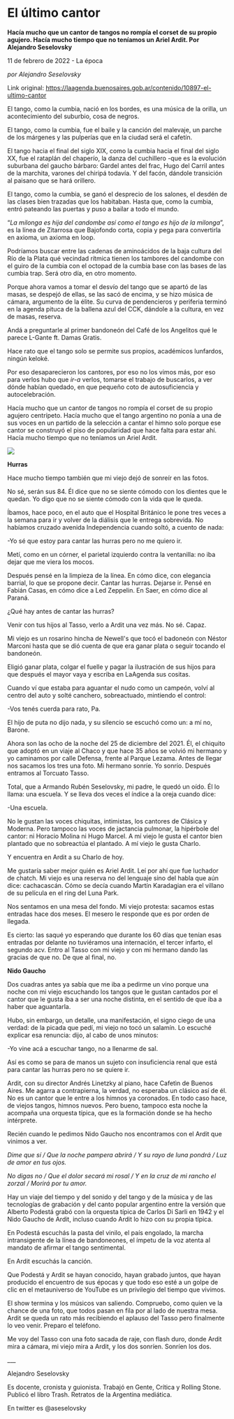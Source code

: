 # El último cantor

**Hacía mucho que un cantor de tangos no rompía el corset de su propio agujero. Hacía mucho tiempo que no teníamos un Ariel Ardit. Por Alejandro Seselovsky**

11 de febrero de 2022 - La época

_por Alejandro Seselovsky_

Link original: https://laagenda.buenosaires.gob.ar/contenido/10897-el-ultimo-cantor



El tango, como la cumbia, nació en los bordes, es una música de la orilla, un acontecimiento del suburbio, cosa de negros.




El tango, como la cumbia, fue el baile y la canción del malevaje, un parche de los márgenes y las pulperías que en la ciudad será el cafetín.




El tango hacia el final del siglo XIX, como la cumbia hacia el final del siglo XX, fue el rataplán del chaperío, la danza del cuchillero -que es la evolución suburbana del gaucho bárbaro: Gardel antes del frac, Hugo del Carril antes de la marchita, varones del chiripá todavía. Y del facón, dándole transición al paisano que se hará orillero.




El tango, como la cumbia, se ganó el desprecio de los salones, el desdén de las clases bien trazadas que los habitaban. Hasta que, como la cumbia, entró pateando las puertas y puso a bailar a todo el mundo.




“*La milonga es hija del candombe así como el tango es hijo de la milonga*”, es la línea de Zitarrosa que Bajofondo corta, copia y pega para convertirla en axioma, un axioma en loop.




Podríamos buscar entre las cadenas de aminoácidos de la baja cultura del Río de la Plata qué vecindad rítmica tienen los tambores del candombe con el guiro de la cumbia con el octopad de la cumbia base con las bases de las cumbia trap. Será otro día, en otro momento.




Porque ahora vamos a tomar el desvío del tango que se apartó de las masas, se despejó de ellas, se las sacó de encima, y se hizo música de cámara, argumento de la élite. Su curva de pendencieros y periferia terminó en la agenda pituca de la ballena azul del CCK, dándole a la cultura, en vez de masas, reserva.




Andá a preguntarle al primer bandoneón del Café de los Angelitos qué le parece L-Gante ft. Damas Gratis.




Hace rato que el tango solo se permite sus propios, académicos lunfardos, ningún keloké.




Por eso desaparecieron los cantores, por eso no los vimos más, por eso para verlos hubo que *ir-a* verlos, tomarse el trabajo de buscarlos, a ver dónde habían quedado, en que pequeño coto de autosuficiencia y autocelebración.




Hacía mucho que un cantor de tangos no rompía el corset de su propio agujero centrípeto. Hacía mucho que el tango argentino no ponía a una de sus voces en un partido de la selección a cantar el himno solo porque ese cantor se construyó el piso de popularidad que hace falta para estar ahí. Hacía mucho tiempo que no teníamos un Ariel Ardit.




![](https://cdn.feater.me/files/images/146195/7c71fd45-0a74-44f5-b82d-44c4315e53ec.jpg)




**Hurras**




Hace mucho tiempo también que mi viejo dejó de sonreír en las fotos.




No sé, serán sus 84. Él dice que no se siente cómodo con los dientes que le quedan. Yo digo que no se siente cómodo con la vida que le queda.




Íbamos, hace poco, en el auto que el Hospital Británico le pone tres veces a la semana para ir y volver de la diálisis que le entrega sobrevida. No habíamos cruzado avenida Independencia cuando soltó, a cuento de nada:




-Yo sé que estoy para cantar las hurras pero no me quiero ir.




Metí, como en un córner, el parietal izquierdo contra la ventanilla: no iba dejar que me viera los mocos.




Después pensé en la limpieza de la línea. En cómo dice, con elegancia barrial, lo que se propone decir. Cantar las hurras. Dejarse ir. Pensé en Fabián Casas, en cómo dice a Led Zeppelin. En Saer, en cómo dice al Paraná.




¿Qué hay antes de cantar las hurras?




Venir con tus hijos al Tasso, verlo a Ardit una vez más. No sé. Capaz.




Mi viejo es un rosarino hincha de Newell's que tocó el badoneón con Néstor Marconi hasta que se dió cuenta de que era ganar plata o seguir tocando el bandoneón.




Eligió ganar plata, colgar el fuelle y pagar la ilustración de sus hijos para que después el mayor vaya y escriba en LaAgenda sus cositas.




Cuando ví que estaba para aguantar el nudo como un campeón, volví al centro del auto y solté canchero, sobreactuado, mintiendo el control:




-Vos tenés cuerda para rato, Pa.




El hijo de puta no dijo nada, y su silencio se escuchó como un: a mí no, Barone.




Ahora son las ocho de la noche del 25 de diciembre del 2021. Él, el chiquito que adoptó en un viaje al Chaco y que hace 35 años se volvió mi hermano y yo caminamos por calle Defensa, frente al Parque Lezama. Antes de llegar nos sacamos los tres una foto. Mi hermano sonríe. Yo sonrío. Después entramos al Torcuato Tasso.




Total, que a Armando Rubén Seselovsky, mi padre, le quedó un oído. Él lo llama: una escuela. Y se lleva dos veces el índice a la oreja cuando dice:




-Una escuela.




No le gustan las voces chiquitas, intimistas, los cantores de Clásica y Moderna. Pero tampoco las voces de jactancia pulmonar, la hipérbole del cantor: ni Horacio Molina ni Hugo Marcel. A mí viejo le gusta el cantor bien plantado que no sobreactúa el plantado. A mí viejo le gusta Charlo.




Y encuentra en Ardit a su Charlo de hoy.




Me gustaría saber mejor quién es Ariel Ardit. Leí por ahí que fue luchador de chatch. Mi viejo es una reserva no del lenguaje sino del habla que aún dice: cachacascán. Cómo se decía cuando Martín Karadagian era el villano de su película en el ring del Luna Park.




Nos sentamos en una mesa del fondo. Mi viejo protesta: sacamos estas entradas hace dos meses. El mesero le responde que es por orden de llegada.




Es cierto: las saqué yo esperando que durante los 60 días que tenían esas entradas por delante no tuviéramos una internación, el tercer infarto, el segundo acv. Entro al Tasso con mi viejo y con mi hermano dando las gracias de que no. De que al final, no.




**Nido Gaucho**




Dos cuadras antes ya sabía que me iba a pedirme un vino porque una noche con mi viejo escuchando los tangos que le gustan cantados por el cantor que le gusta iba a ser una noche distinta, en el sentido de que iba a haber que aguantarla.




Hubo, sin embargo, un detalle, una manifestación, el signo ciego de una verdad: de la picada que pedí, mi viejo no tocó un salamín. Lo escuché explicar esa renuncia: dijo, al cabo de unos minutos:




-Yo vine acá a escuchar tango, no a llenarme de sal.




Así es como se para de manos un sujeto con insuficiencia renal que está para cantar las hurras pero no se quiere ir.




Ardit, con su director Andrés Linetzky al piano, hace Cafetìn de Buenos Aires. Me agarra a contrapierna, la verdad, no esperaba un clásico así de él. No es un cantor que le entre a los himnos ya coronados. En todo caso hace, de viejos tangos, himnos nuevos. Pero bueno, tampoco esta noche la acompaña una orquesta típica, que es la formación donde se ha hecho intérprete.




Recién cuando le pedimos Nido Gaucho nos encontramos con el Ardit que vinimos a ver.




*Dime que sí / Que la noche pampera abrirá / Y su rayo de luna pondrá / Luz de amor en tus ojos.*




*No digas no / Que el dolor secará mi rosal / Y en la cruz de mi rancho el zorzal / Morirá por tu amor.*




Hay un viaje del tiempo y del sonido y del tango y de la música y de las tecnologías de grabación y del canto popular argentino entre la versión que Alberto Podestá grabó con la orquesta típica de Carlos Di Sarli en 1942 y el Nido Gaucho de Ardit, incluso cuando Ardit lo hizo con su propia típica.




En Podestá escuchás la pasta del vinilo, el país engolado, la marcha intransigente de la línea de bandoneones, el ímpetu de la voz atenta al mandato de afirmar el tango sentimental.




En Ardit escuchás la canción.




Que Podestá y Ardit se hayan conocido, hayan grabado juntos, que hayan producido el encuentro de sus épocas y que todo eso esté a un golpe de clic en el metauniverso de YouTube es un privilegio del tiempo que vivimos.




El show termina y los músicos van saliendo. Compruebo, como quien ve la chance de una foto, que todos pasan en fila por al lado de nuestra mesa. Ardit se queda un rato más recibiendo el aplauso del Tasso pero finalmente lo veo venir. Preparo el teléfono.




Me voy del Tasso con una foto sacada de raje, con flash duro, donde Ardit mira a cámara, mi viejo mira a Ardit, y los dos sonríen. Sonríen los dos.




\_\_\_




Alejandro Seselovsky




Es docente, cronista y guionista. Trabajó en Gente, Crítica y Rolling Stone. Publicó el libro Trash. Retratos de la Argentina mediática.




En twitter es @aseselovsky



